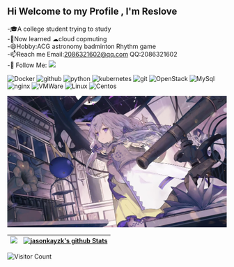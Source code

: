 ## Hi Welcome to my Profile , I'm Reslove



 -🎓A college student trying to study</br>
 -🤔Now learned ☁cloud copmuting</br>
 -😄Hobby:ACG astronomy badminton Rhythm game</br>
 -📫Reach me Email:2086321602@qq.com QQ:2086321602</br>
 -👏 Follow Me: [![](https://img.shields.io/github/followers/Reslove?label=follow%20me&style=social)](https://github.com/Reslove/)
 <p>
  <img alt="Docker" src="https://img.shields.io/badge/-Docker-46a2f1?style=flat-square&logo=docker&logoColor=white" />
  <img alt="github" src="https://img.shields.io/badge/-github-5849BE?style=flat-square&logo=github&logoColor=white" />
  <img alt="python" src="https://img.shields.io/badge/-python-B7178C?style=flat-square&logo=python&logoColor=white" />
  <img alt="kubernetes" src="https://img.shields.io/badge/-kubernetes-CC6699?style=flat-square&logo=kubernetes&logoColor=white" />
  <img alt="git" src="https://img.shields.io/badge/-Git-F05032?style=flat-square&logo=git&logoColor=white" />
  <img alt="OpenStack" src="https://img.shields.io/badge/-OpenStack-FB542B?style=flat-square&logo=openstack&logoColor=white" />
  <img alt="MySql" src="https://img.shields.io/badge/-MySql-EC4A3F?style=flat-square&logo=MySql&logoColor=white" />
  <img alt="nginx" src="https://img.shields.io/badge/-nginx-50B727?style=flat-square&logo=nginx&logoColor=white" />
  <img alt="VMWare" src="https://img.shields.io/badge/-VMWare-d32bdd?style=flat-square&logo=PHP&logoColor=white" />
  <img alt="Linux" src="https://img.shields.io/badge/-Linux-2b40dd?style=flat-square&logo=linux&logoColor=white" />
  <img alt="Centos" src="https://img.shields.io/badge/-Centos-501554?style=flat-square&logo=centos&logoColor=white" />
 </p>

![好看的](image/好看的.jpg)

|![](https://github-readme-stats.vercel.app/api?username=Reslove&&show_icons=true&title_color=ffffff&icon_color=bb2acf&text_color=daf7dc&bg_color=151515)|[![jasonkayzk's github Stats](https://stats.justsong.cn/api/github?username=Reslove&theme=dark)](https://github.com/JasonkayZK/jasonkayzk/)|
|-|-|

![Visitor Count](https://profile-counter.glitch.me/Reslove/count.svg)


